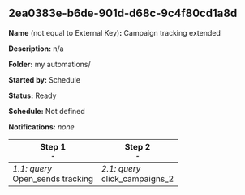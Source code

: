 ## 2ea0383e-b6de-901d-d68c-9c4f80cd1a8d

**Name** (not equal to External Key)**:** Campaign tracking extended

**Description:** n/a

**Folder:** my automations/

**Started by:** Schedule

**Status:** Ready

**Schedule:** Not defined

**Notifications:** _none_


| Step 1<br>_<small>-</small>_ | Step 2<br>_<small>-</small>_ |
| --- | --- |
| _1.1: query_<br>Open_sends tracking | _2.1: query_<br>click_campaigns_2 |
